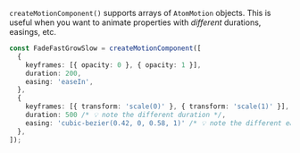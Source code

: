 `createMotionComponent()` supports arrays of `AtomMotion` objects. This is useful when you want to animate properties with _different_ durations, easings, etc.

```ts
const FadeFastGrowSlow = createMotionComponent([
  {
    keyframes: [{ opacity: 0 }, { opacity: 1 }],
    duration: 200,
    easing: 'easeIn',
  },
  {
    keyframes: [{ transform: 'scale(0)' }, { transform: 'scale(1)' }],
    duration: 500 /* 💡 note the different duration */,
    easing: 'cubic-bezier(0.42, 0, 0.58, 1)' /* 💡 note the different easing */,
  },
]);
```
